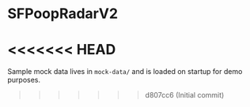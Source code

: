 # SFPoopRadarV2
<<<<<<< HEAD
=======

Sample mock data lives in `mock-data/` and is loaded on startup for demo purposes.

>>>>>>> d807cc6 (Initial commit)
